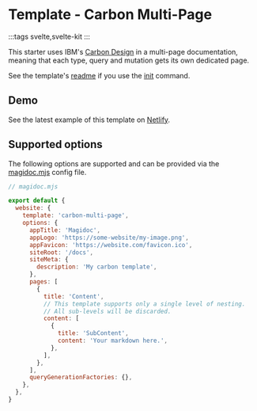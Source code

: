 # Template - Carbon Multi-Page

:::tags
svelte,svelte-kit
:::

This starter uses IBM's [Carbon Design](https://carbondesignsystem.com/) in a multi-page documentation, meaning that each type, query and mutation gets its own dedicated page.

See the template's [readme](https://github.com/magidoc-org/magidoc/blob/main/packages/starters/carbon-multi-page/README.md) if you use the [init](/cli/init) command.

## Demo

See the latest example of this template on [Netlify](https://magidoc-carbon-multi-page.netlify.app).

## Supported options

The following options are supported and can be provided via the [magidoc.mjs](/cli/magidoc-configuration) config file.

```javascript
// magidoc.mjs

export default {
  website: {
    template: 'carbon-multi-page',
    options: {
      appTitle: 'Magidoc',
      appLogo: 'https://some-website/my-image.png',
      appFavicon: 'https://website.com/favicon.ico',
      siteRoot: '/docs',
      siteMeta: {
        description: 'My carbon template',
      },
      pages: [
        {
          title: 'Content',
          // This template supports only a single level of nesting.
          // All sub-levels will be discarded.
          content: [
            {
              title: 'SubContent',
              content: 'Your markdown here.',
            },
          ],
        },
      ],
      queryGenerationFactories: {},
    },
  },
}
```
